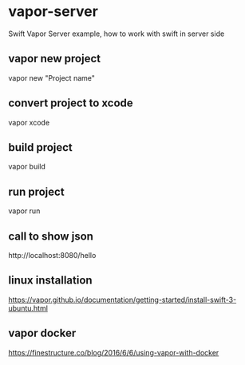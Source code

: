 # vapor-server
Swift Vapor Server example, how to work with swift in server side

vapor new project
-----------------
vapor new "Project name"

convert project to xcode
------------------------
vapor xcode 

build project
-------------
vapor build

run project
------------
vapor run

call to show json
-----------------
http://localhost:8080/hello

linux installation
------------------
https://vapor.github.io/documentation/getting-started/install-swift-3-ubuntu.html

vapor docker
------------
https://finestructure.co/blog/2016/6/6/using-vapor-with-docker


